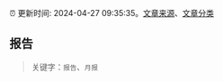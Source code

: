 :alarm_clock: 更新时间: 2024-04-27 09:35:35。[文章来源](/README.md)、[文章分类](/TAGS.md)

## 报告


> 关键字：`报告`、`月报`



